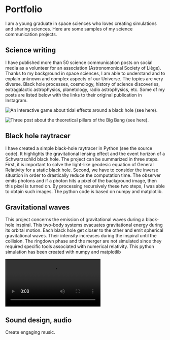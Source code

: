 # Portfolio 

I am a young graduate in space sciences who loves creating simulations and sharing sciences. Here are some samples of my science communication projects.

## Science writing

I have published more than 50 science communication posts on social media as a volunteer for an association (Astronomonical Society of Liège). Thanks to my background in space sciences, I am able to understand and to explain unknown and complex aspects of our Universe. The topics are very diverse. Black hole processes, cosmology, history of science discoveries, extragalactic astrophysics, planetology, radio astrophysics, etc. Some of my posts are listed below with the links to their original publication in Instagram.

![An interactive game about tidal effects around a black hole (see [here](https://www.instagram.com/p/CtXUSd1NTRk/?img_index=1)).](https://github.com/ipfungi/Portfolio/cover.png)

![Three post about the theoretical pillars of the Big Bang (see [here](https://www.instagram.com/p/CwLMLtFNDy-/?img_index=1)).](https://github.com/ipfungi/Portfolio/nucleo.png)

## Black hole raytracer

I have created a simple black-hole raytracer in Python (see the source code). It highlights the gravitational lensing effect and the event horizon of a Schwarzschild black hole. The project can be summarized in three steps. First, it is important to solve the light-like geodesic equation of General Relativity for a static black hole. Second, we have to consider the inverse situation in order to drastically reduce the computation time. The observer emits photons and if a photon hits a pixel of the background image, then this pixel is turned on. By processing recursively these two steps, I was able to obtain such images. The python code is based on numpy and matplotlib.  

## Gravitational waves 

This project concerns the emission of gravitational waves during a black-hole inspiral. This two-body systems evacuates gravitational energy during its orbital motion. Each black hole get closer to the other and emit spherical gravitational waves. Their intensity increases during the inspiral until the collision. The ringdown phase and the merger are not simulated since they required specific tools associated with numerical relativity. This python simulation has been created with numpy and matplotlib   

![My animation of a black-hole inspiral (see [here](https://www.instagram.com/p/C1hLxmXN2Y1/)).](https://github.com/ipfungi/Portfolio/anima_gw.mp4)

## Sound design, audio

Create engaging music. 

